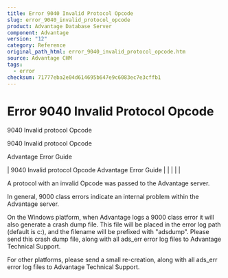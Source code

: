 ```yaml
---
title: Error 9040 Invalid Protocol Opcode
slug: error_9040_invalid_protocol_opcode
product: Advantage Database Server
component: Advantage
version: "12"
category: Reference
original_path_html: error_9040_invalid_protocol_opcode.htm
source: Advantage CHM
tags:
  - error
checksum: 71777eba2e04d614695b647e9c6083ec7e3cffb1
---
```


# Error 9040 Invalid Protocol Opcode

9040 Invalid protocol Opcode

9040 Invalid protocol Opcode

Advantage Error Guide

| 9040 Invalid protocol Opcode  Advantage Error Guide |  |  |  |  |

A protocol with an invalid Opcode was passed to the Advantage server.

In general, 9000 class errors indicate an internal problem within the Advantage server.

On the Windows platform, when Advantage logs a 9000 class error it will also generate a crash dump file. This file will be placed in the error log path (default is c:\), and the filename will be prefixed with "adsdump". Please send this crash dump file, along with all ads\_err error log files to Advantage Technical Support.

For other platforms, please send a small re-creation, along with all ads\_err error log files to Advantage Technical Support.
